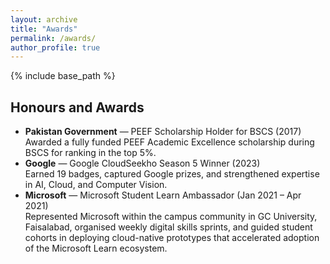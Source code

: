 ```yaml
---
layout: archive
title: "Awards"
permalink: /awards/
author_profile: true
---
```


{% include base_path %}

## Honours and Awards

- **Pakistan Government** — PEEF Scholarship Holder for BSCS (2017)  
  Awarded a fully funded PEEF Academic Excellence scholarship during BSCS for ranking in the top 5%.
- **Google** — Google CloudSeekho Season 5 Winner (2023)  
  Earned 19 badges, captured Google prizes, and strengthened expertise in AI, Cloud, and Computer Vision.
- **Microsoft** — Microsoft Student Learn Ambassador (Jan 2021 – Apr 2021)  
  Represented Microsoft within the campus community in GC University, Faisalabad, organised weekly digital skills sprints, and guided student cohorts in deploying cloud-native prototypes that accelerated adoption of the Microsoft Learn ecosystem.
